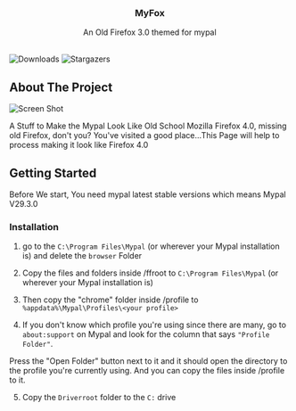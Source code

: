 <br/>
<p align="center">
  <h3 align="center">MyFox</h3>

  <p align="center">
    An Old Firefox 3.0 themed for mypal 
    <br/>
    <br/>
  </p>
</p>

![Downloads](https://img.shields.io/github/downloads/2013Windows8.1/MyFox/total) ![Stargazers](https://img.shields.io/github/stars/2013Windows8.1/MyFox?style=social) 

## About The Project

![Screen Shot](https://media.discordapp.net/attachments/1067446309780476004/1161572029456207893/mypal_VhC5zkYH3c.png)

A Stuff to Make the Mypal Look Like Old School Mozilla Firefox 4.0, missing old Firefox, don't you? You've visited a good place...This Page will help to process making it look like Firefox 4.0

## Getting Started

Before We start, You need mypal latest stable versions which means Mypal V29.3.0


### Installation

1.  go to the `C:\Program Files\Mypal` (or wherever your Mypal installation is) and delete the `browser` Folder

2.  Copy the files and folders inside /ffroot to `C:\Program Files\Mypal` (or wherever your Mypal installation is)

3.  Then copy the "chrome" folder inside /profile to `%appdata%\Mypal\Profiles\<your profile>`

4.  If you don't know which profile you're using since there are many, go to `about:support` on Mypal and look for the column that says `"Profile Folder"`.

Press the "Open Folder" button next to it and it should open the directory to the profile you're currently using. And you can copy the files inside /profile to it.

5.  Copy the `Driverroot` folder to the `C:` drive
